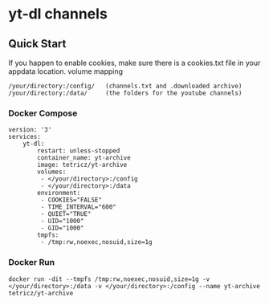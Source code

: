 # yt-dl channels

## Quick Start
If you happen to enable cookies, make sure there is a cookies.txt file in your appdata location.
volume mapping
```
/your/directory:/config/   (channels.txt and .downloaded archive)
/your/directory:/data/     (the folders for the youtube channels)
```
### Docker Compose
```
version: '3'
services:
    yt-dl:
        restart: unless-stopped
        container_name: yt-archive
        image: tetricz/yt-archive
        volumes:
         - </your/directory>:/config
         - </your/directory>:/data
        environment:
         - COOKIES="FALSE"
         - TIME_INTERVAL="600"
         - QUIET="TRUE"
         - UID="1000"
         - GID="1000"
        tmpfs:
         - /tmp:rw,noexec,nosuid,size=1g
```
### Docker Run
```
docker run -dit --tmpfs /tmp:rw,noexec,nosuid,size=1g -v </your/directory>:/data -v </your/directory>:/config --name yt-archive tetricz/yt-archive
```